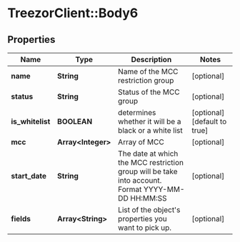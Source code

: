 # TreezorClient::Body6

## Properties
Name | Type | Description | Notes
------------ | ------------- | ------------- | -------------
**name** | **String** | Name of the MCC restriction group | [optional] 
**status** | **String** | Status of the MCC group | [optional] 
**is_whitelist** | **BOOLEAN** | determines whether it will be a black or a white list | [optional] [default to true]
**mcc** | **Array&lt;Integer&gt;** | Array of MCC | [optional] 
**start_date** | **String** | The date at which the MCC restriction group will be take into account. Format YYYY-MM-DD HH:MM:SS | [optional] 
**fields** | **Array&lt;String&gt;** | List of the object&#39;s properties you want to pick up. | [optional] 



